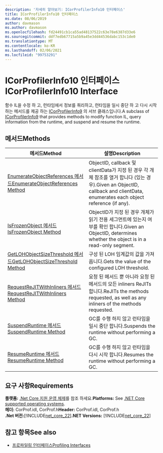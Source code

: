 ```yaml
---
description: '자세히 알아보기: ICorProfilerInfo10 인터페이스'
title: ICorProfilerInfo10 인터페이스
ms.date: 08/06/2019
author: davmason
ms.author: davmason
ms.openlocfilehash: fd24491cb1ca55ad48137522c63e78e6387d33e6
ms.sourcegitcommit: ddf7edb67715a5b9a45e3dd44536dabc153c1de0
ms.translationtype: MT
ms.contentlocale: ko-KR
ms.lasthandoff: 02/06/2021
ms.locfileid: "99753291"
---
```

# <a name="icorprofilerinfo10-interface"></a><span data-ttu-id="13b36-103">ICorProfilerInfo10 인터페이스</span><span class="sxs-lookup"><span data-stu-id="13b36-103">ICorProfilerInfo10 Interface</span></span>

<span data-ttu-id="13b36-104">함수 IL을 수정 하 고, 런타임에서 정보를 쿼리하고, 런타임을 일시 중단 하 고 다시 시작 하는 메서드를 제공 하는 [ICorProfilerInfo9](icorprofilerinfo9-interface.md) 의 서브 클래스입니다.</span><span class="sxs-lookup"><span data-stu-id="13b36-104">A subclass of [ICorProfilerInfo9](icorprofilerinfo9-interface.md) that provides methods to modify function IL, query information from the runtime, and suspend and resume the runtime.</span></span>

## <a name="methods"></a><span data-ttu-id="13b36-105">메서드</span><span class="sxs-lookup"><span data-stu-id="13b36-105">Methods</span></span>  

| <span data-ttu-id="13b36-106">메서드</span><span class="sxs-lookup"><span data-stu-id="13b36-106">Method</span></span>|<span data-ttu-id="13b36-107">설명</span><span class="sxs-lookup"><span data-stu-id="13b36-107">Description</span></span>|  
| ------------|-----------------|  
|[<span data-ttu-id="13b36-108">EnumerateObjectReferences 메서드</span><span class="sxs-lookup"><span data-stu-id="13b36-108">EnumerateObjectReferences Method</span></span>](icorprofilerinfo10-enumerateobjectreferences-method.md)|<span data-ttu-id="13b36-109">ObjectID, callback 및 clientData가 지정 된 경우 각 개체 참조를 열거 합니다 (있는 경우).</span><span class="sxs-lookup"><span data-stu-id="13b36-109">Given an ObjectID, callback and clientData, enumerates each object reference (if any).</span></span> |
|[<span data-ttu-id="13b36-110">IsFrozenObject 메서드</span><span class="sxs-lookup"><span data-stu-id="13b36-110">IsFrozenObject Method</span></span>](icorprofilerinfo10-isfrozenobject-method.md)|<span data-ttu-id="13b36-111">ObjectID가 지정 된 경우 개체가 읽기 전용 세그먼트에 있는지 여부를 확인 합니다.</span><span class="sxs-lookup"><span data-stu-id="13b36-111">Given an ObjectID, determines whether the object is in a read-only segment.</span></span> |
|[<span data-ttu-id="13b36-112">GetLOHObjectSizeThreshold 메서드</span><span class="sxs-lookup"><span data-stu-id="13b36-112">GetLOHObjectSizeThreshold Method</span></span>](icorprofilerinfo10-getlohobjectsizethreshold-method.md)|<span data-ttu-id="13b36-113">구성 된 LOH 임계값의 값을 가져옵니다.</span><span class="sxs-lookup"><span data-stu-id="13b36-113">Gets the value of the configured LOH threshold.</span></span> |
|[<span data-ttu-id="13b36-114">RequestReJITWithInliners 메서드</span><span class="sxs-lookup"><span data-stu-id="13b36-114">RequestReJITWithInliners Method</span></span>](icorprofilerinfo10-requestrejitwithinliners-method.md)| <span data-ttu-id="13b36-115">요청 된 메서드 뿐 아니라 요청 된 메서드의 모든 inliners ReJITs 합니다.</span><span class="sxs-lookup"><span data-stu-id="13b36-115">ReJITs the methods requested, as well as any inliners of the methods requested.</span></span>  |
|[<span data-ttu-id="13b36-116">SuspendRuntime 메서드</span><span class="sxs-lookup"><span data-stu-id="13b36-116">SuspendRuntime Method</span></span>](icorprofilerinfo10-suspendruntime-method.md)| <span data-ttu-id="13b36-117">GC를 수행 하지 않고 런타임을 일시 중단 합니다.</span><span class="sxs-lookup"><span data-stu-id="13b36-117">Suspends the runtime without performing a GC.</span></span> |
|[<span data-ttu-id="13b36-118">ResumeRuntime 메서드</span><span class="sxs-lookup"><span data-stu-id="13b36-118">ResumeRuntime Method</span></span>](icorprofilerinfo10-resumeruntime-method.md)| <span data-ttu-id="13b36-119">GC를 수행 하지 않고 런타임을 다시 시작 합니다.</span><span class="sxs-lookup"><span data-stu-id="13b36-119">Resumes the runtime without performing a GC.</span></span> |

## <a name="requirements"></a><span data-ttu-id="13b36-120">요구 사항</span><span class="sxs-lookup"><span data-stu-id="13b36-120">Requirements</span></span>  

<span data-ttu-id="13b36-121">**플랫폼:** [.Net Core 지원 운영 체제](../../../core/install/windows.md?pivots=os-windows)를 참조 하세요.</span><span class="sxs-lookup"><span data-stu-id="13b36-121">**Platforms:** See [.NET Core supported operating systems](../../../core/install/windows.md?pivots=os-windows).</span></span>  
<span data-ttu-id="13b36-122">**헤더:** CorProf.idl, CorProf.h</span><span class="sxs-lookup"><span data-stu-id="13b36-122">**Header:** CorProf.idl, CorProf.h</span></span>  
<span data-ttu-id="13b36-123">**.Net 버전:**[!INCLUDE[net_core_22](../../../../includes/net-core-30-md.md)]</span><span class="sxs-lookup"><span data-stu-id="13b36-123">**.NET Versions:** [!INCLUDE[net_core_22](../../../../includes/net-core-30-md.md)]</span></span>

## <a name="see-also"></a><span data-ttu-id="13b36-124">참고 항목</span><span class="sxs-lookup"><span data-stu-id="13b36-124">See also</span></span>

- [<span data-ttu-id="13b36-125">프로파일링 인터페이스</span><span class="sxs-lookup"><span data-stu-id="13b36-125">Profiling Interfaces</span></span>](profiling-interfaces.md)
